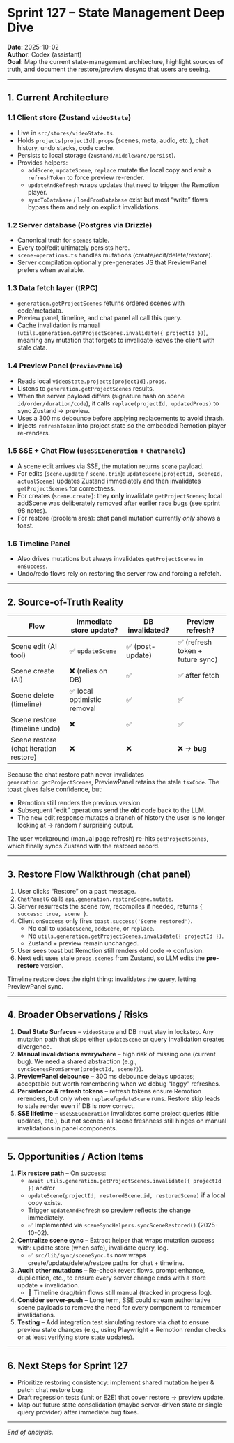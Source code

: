 # Sprint 127 – State Management Deep Dive

**Date**: 2025-10-02  
**Author**: Codex (assistant)  
**Goal**: Map the current state-management architecture, highlight sources of truth, and document the restore/preview desync that users are seeing.

---

## 1. Current Architecture

### 1.1 Client store (Zustand `videoState`)
- Live in `src/stores/videoState.ts`.  
- Holds `projects[projectId].props` (scenes, meta, audio, etc.), chat history, undo stacks, code cache.  
- Persists to local storage (`zustand/middleware/persist`).  
- Provides helpers:
  - `addScene`, `updateScene`, `replace` mutate the local copy and emit a `refreshToken` to force preview re-render.  
  - `updateAndRefresh` wraps updates that need to trigger the Remotion player.  
  - `syncToDatabase` / `loadFromDatabase` exist but most “write” flows bypass them and rely on explicit invalidations.

### 1.2 Server database (Postgres via Drizzle)
- Canonical truth for `scenes` table.  
- Every tool/edit ultimately persists here.  
- `scene-operations.ts` handles mutations (create/edit/delete/restore).  
- Server compilation optionally pre-generates JS that PreviewPanel prefers when available.

### 1.3 Data fetch layer (tRPC)
- `generation.getProjectScenes` returns ordered scenes with code/metadata.  
- Preview panel, timeline, and chat panel all call this query.  
- Cache invalidation is manual (`utils.generation.getProjectScenes.invalidate({ projectId })`), meaning any mutation that forgets to invalidate leaves the client with stale data.

### 1.4 Preview Panel (`PreviewPanelG`)
- Reads local `videoState.projects[projectId].props`.  
- Listens to `generation.getProjectScenes` results.  
- When the server payload differs (signature hash on scene `id/order/duration/code`), it calls `replace(projectId, updatedProps)` to sync Zustand → preview.  
- Uses a 300 ms debounce before applying replacements to avoid thrash.  
- Injects `refreshToken` into project state so the embedded Remotion player re-renders.

### 1.5 SSE + Chat Flow (`useSSEGeneration` + `ChatPanelG`)
- A scene edit arrives via SSE, the mutation returns `scene` payload.  
- For edits (`scene.update` / `scene.trim`): `updateScene(projectId, sceneId, actualScene)` updates Zustand immediately and then invalidates `getProjectScenes` for correctness.  
- For creates (`scene.create`): they **only** invalidate `getProjectScenes`; local addScene was deliberately removed after earlier race bugs (see sprint 98 notes).  
- For restore (problem area): chat panel mutation currently *only* shows a toast.

### 1.6 Timeline Panel
- Also drives mutations but always invalidates `getProjectScenes` in `onSuccess`.  
- Undo/redo flows rely on restoring the server row and forcing a refetch.

---

## 2. Source-of-Truth Reality

| Flow | Immediate store update? | DB invalidated? | Preview refresh? |
|------|-------------------------|-----------------|------------------|
| Scene edit (AI tool) | ✅ `updateScene` | ✅ (post-update) | ✅ (refresh token + future sync) |
| Scene create (AI) | ❌ (relies on DB) | ✅ | ✅ after fetch |
| Scene delete (timeline) | ✅ local optimistic removal | ✅ | ✅ |
| Scene restore (timeline undo) | ❌ | ✅ | ✅ |
| Scene restore (chat iteration restore) | ❌ | ❌ | ❌ → **bug** |

Because the chat restore path never invalidates `generation.getProjectScenes`, PreviewPanel retains the stale `tsxCode`. The toast gives false confidence, but:
- Remotion still renders the previous version.  
- Subsequent “edit” operations send the **old** code back to the LLM.  
- The new edit response mutates a branch of history the user is no longer looking at → random / surprising output.

The user workaround (manual page refresh) re-hits `getProjectScenes`, which finally syncs Zustand with the restored record.

---

## 3. Restore Flow Walkthrough (chat panel)

1. User clicks “Restore” on a past message.  
2. `ChatPanelG` calls `api.generation.restoreScene.mutate`.  
3. Server resurrects the scene row, recompiles if needed, returns `{ success: true, scene }`.  
4. Client `onSuccess` only fires `toast.success('Scene restored')`.  
   - No call to `updateScene`, `addScene`, or `replace`.  
   - No `utils.generation.getProjectScenes.invalidate({ projectId })`.  
   - Zustand + preview remain unchanged.  
5. User sees toast but Remotion still renders old code → confusion.  
6. Next edit uses stale `props.scenes` from Zustand, so LLM edits the **pre-restore** version.

Timeline restore does the right thing: invalidates the query, letting PreviewPanel sync.

---

## 4. Broader Observations / Risks

1. **Dual State Surfaces** – `videoState` and DB must stay in lockstep. Any mutation path that skips either `updateScene` or query invalidation creates divergence.  
2. **Manual invalidations everywhere** – high risk of missing one (current bug). We need a shared abstraction (e.g., `syncScenesFromServer(projectId, scene?)`).  
3. **PreviewPanel debounce** – 300 ms debounce delays updates; acceptable but worth remembering when we debug “laggy” refreshes.  
4. **Persistence & refresh tokens** – refresh tokens ensure Remotion rerenders, but only when `replace`/`updateScene` runs. Restore skip leads to stale render even if DB is now correct.  
5. **SSE lifetime** – `useSSEGeneration` invalidates some project queries (title updates, etc.), but not scenes; all scene freshness still hinges on manual invalidations in panel components.

---

## 5. Opportunities / Action Items

1. **Fix restore path** – On success: 
   - `await utils.generation.getProjectScenes.invalidate({ projectId })` and/or  
   - `updateScene(projectId, restoredScene.id, restoredScene)` if a local copy exists.  
   - Trigger `updateAndRefresh` so preview reflects the change immediately.  
   - ✅ Implemented via `sceneSyncHelpers.syncSceneRestored()` (2025-10-02).
2. **Centralize scene sync** – Extract helper that wraps mutation success with: update store (when safe), invalidate query, log.  
   - ✅ `src/lib/sync/sceneSync.ts` now wraps create/update/delete/restore paths for chat + timeline.
3. **Audit other mutations** – Re-check revert flows, prompt enhance, duplication, etc., to ensure every server change ends with a store update + invalidation.  
   - 🔄 Timeline drag/trim flows still manual (tracked in progress log).
4. **Consider server-push** – Long term, SSE could stream authoritative scene payloads to remove the need for every component to remember invalidations.  
5. **Testing** – Add integration test simulating restore via chat to ensure preview state changes (e.g., using Playwright + Remotion render checks or at least verifying store state updates).

---

## 6. Next Steps for Sprint 127

- Prioritize restoring consistency: implement shared mutation helper & patch chat restore bug.  
- Draft regression tests (unit or E2E) that cover restore → preview update.  
- Map out future state consolidation (maybe server-driven state or single query provider) after immediate bug fixes.

---

*End of analysis.*
